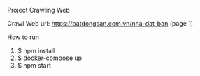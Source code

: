 Project Crawling Web

Crawl Web url: https://batdongsan.com.vn/nha-dat-ban (page 1)

How to run

1. $ npm install
2. $ docker-compose up
3. $ npm start



